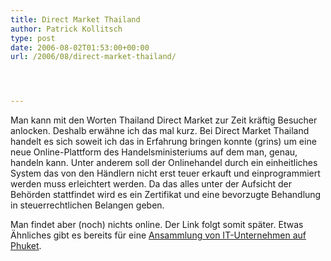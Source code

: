 ```yaml
---
title: Direct Market Thailand
author: Patrick Kollitsch
type: post
date: 2006-08-02T01:53:00+00:00
url: /2006/08/direct-market-thailand/




---
```

Man kann mit den Worten Thailand Direct Market zur Zeit kräftig Besucher anlocken. Deshalb erwähne ich das mal kurz. Bei Direct Market Thailand handelt es sich soweit ich das in Erfahrung bringen konnte (grins) um eine neue Online-Plattform des Handelsministeriums auf dem man, genau, handeln kann. Unter anderem soll der Onlinehandel durch ein einheitliches System das von den Händlern nicht erst teuer erkauft und einprogrammiert werden muss erleichtert werden. Da das alles unter der Aufsicht der Behörden stattfindet wird es ein Zertifikat und eine bevorzugte Behandlung in steuerrechtlichen Belangen geben.

Man findet aber (noch) nichts online. Der Link folgt somit später. Etwas Ähnliches gibt es bereits für eine [Ansammlung von IT-Unternehmen auf Phuket][1].

 [1]: http://sipaphuket.org/
